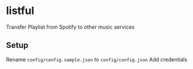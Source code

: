 # listful
Transfer Playlist from Spotify to other music services

## Setup

Rename `config/config.sample.json` to `config/config.json`
Add credentials

